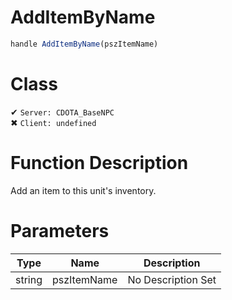 # AddItemByName
```js
handle AddItemByName(pszItemName)
```
# Class
✔ `Server: CDOTA_BaseNPC`  
✖ `Client: undefined`  

# Function Description
Add an item to this unit's inventory.
# Parameters
Type|Name|Description
--|--|--
string|pszItemName|No Description Set
